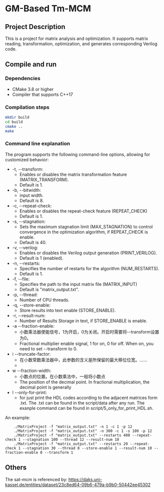 # GM-Based Tm-MCM

## Project Description

This is a project for matrix analysis and optimization. It supports matrix reading, transformation, optimization, and generates corresponding Verilog code.


## Compile and run

### Dependencies

- CMake 3.8 or higher
- Compiler that supports C++17

### Compilation steps

```bash
mkdir build
cd build
cmake ..
make
```

### Command line explanation
The program supports the following command-line options, allowing for customized behavior:

- -t, --transform:
  - Enables or disables the matrix transformation feature (MATRIX_TRANSFORM).
  - Default is 1.
- -b, --bitwidth:
  - input width.
  - Default is 8.
- -c, --repeat-check:
  - Enables or disables the repeat-check feature (REPEAT_CHECK)
  - Default is 1.
- -s, --stagnation:
  - Sets the maximum stagnation limit (MAX_STAGNATION) to control convergence in the optimization algorithm, if REPEAT_CHECK is enable.
  - Default is 40.
- -v, --verilog:
  - Enables or disables the Verilog output generation (PRINT_VERILOG).
  - Default is 1 (enabled).
- -n, --restarts:
  - Specifies the number of restarts for the algorithm (NUM_RESTARTS).
  - Default is 1.
- -f, --file:
  - Specifies the path to the input matrix file (MATRIX_INPUT)
  - Default is "matrix_output.txt".
- -p, --thread:
  - Number of CPU threads.
- -q, --store-enable:
  - Store results into text enable (STORE_ENABLE).
- -r, --result-num:
  - Number of Results Storage in text, if STORE_ENABLE is enable.
- -a --fraction-enable:
  - 小数乘法器使能信号，1为开启，0为关闭。开启时需要将--transform设置为0。
  - Fractional multiplier enable signal, 1 for on, 0 for off. When on, you need to set --transform to 0.
- i --truncate-factor:
  - 在小数常数乘法器中，此参数的含义是所保留的最大移位位宽。……
  - 
- w --fraction-width:
  - 小数点的位置。在小数乘法中，一般将小数点
  - The position of the decimal point. In fractional multiplication, the decimal point is generally
- l --only-for-print:
  - for just print the HDL codes according to the adjacent matrices form .txt. The .txt can be found in the script/data after any run. The exanple command can be found in script/5_only_for_print_HDL.sh.

An example:
```aiignore
    ./MatrixProject -f "matrix_output.txt" -n 1 -c 1 -p 12
    ./MatrixProject -f "matrix_output.txt" -n 300 -c 1 -s 100 -p 12
    ./MatrixProject -f "matrix_output.txt" --restarts 400 --repeat-check 1 --stagnation 100 --thread 12 --result-num 10
    ./MatrixProject -f "matrix_output.txt" --restarts 20 --repeat-check 1 --stagnation 30 --thread 8 --store-enable 1 --result-num 10 --fraction-enable 0 --transform 1
```
## Others
The sat-mcm is referenced by:
https://daks.uni-kassel.de/entities/dataset/23c8ed64-09b6-479a-b9b0-50442ee45302 

